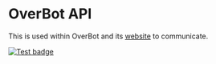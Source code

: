 # OverBot API
This is used within OverBot and its [website](https://overbot.netlify.app) to communicate.

<a href="https://github.com/davidetacchini/overbot-api/actions" target="_blank">
    <img src="https://github.com/davidetacchini/overbot-api/workflows/Test/badge.svg" alt="Test badge" />
</a>
